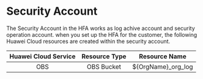 # Security Account
The Security Account in the HFA works as log achive account and security operation account. when you set up the HFA for the customer, the following Huawei Cloud resources are created within the security account.

| Huawei Cloud Service |  Resource Type | Resource Name |
| :------------------: | :-------------:| :-----------: |
| OBS    | OBS Bucket | ${OrgName}_org_log |